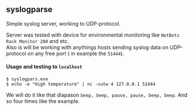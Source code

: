 ## syslogparse
Simple syslog server, working to UDP-protocol.  
 
Server was tested with device for environmental monitoring like `NetBotz Rack Monitor 200` and etc.   
Also is will be working with anythings hosts sending syslog data on UDP-protocol on any free port ( in example the `51444`).  
#### Usage and testing to `localhost`
    $ syslogpars.exe  
    $ echo -e "High temperature" | nc -vutw 4 127.0.0.1 51444  
We will do it like that diapason `beep, beep, pause, pause, beep, beep`. And so four times like the example.
